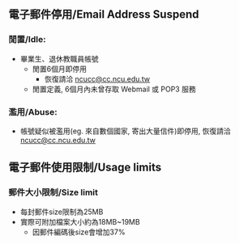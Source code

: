## 電子郵件停用/Email Address Suspend
### 閒置/Idle:
- 畢業生、退休教職員帳號
    - 閒置6個月即停用
        - 恢復請洽 ncucc@cc.ncu.edu.tw
    - 閒置定義, 6個月內未曾存取 Webmail 或 POP3 服務

### 濫用/Abuse:
  - 帳號疑似被濫用(eg. 來自數個國家, 寄出大量信件)即停用, 恢復請洽 ncucc@cc.ncu.edu.tw

## 電子郵件使用限制/Usage limits
### 郵件大小限制/Size limit
- 每封郵件size限制為25MB
- 實際可附加檔案大小約為18MB~19MB
    - 因郵件編碼後size會增加37%

